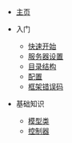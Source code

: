 * [主页](/zh-cn/)
* 入门

    * [快速开始](zh-cn/quickStart.md)
    * [服务器设置](zh-cn/serverSetting.md)
    * [目录结构](zh-cn/dirStructure.md)
    * [配置](zh-cn/configure.md)
    * [框架错误码](zh-cn/errorCode.md)
    
* 基础知识

    * [模型类](zh-cn/model.md)
    * [控制器](zh-cn/controller.md)
